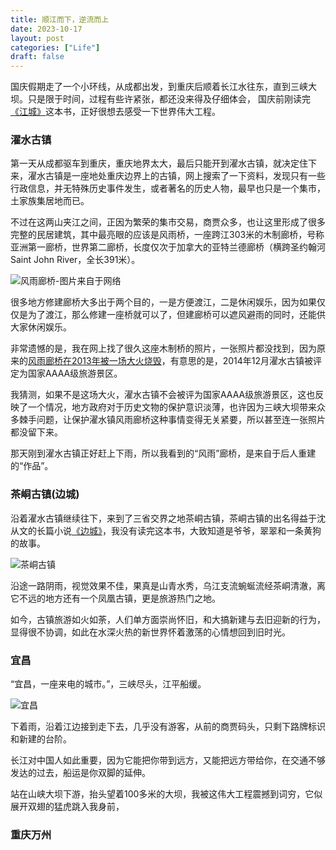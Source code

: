 ```yaml
---
title: 顺江而下，逆流而上
date: 2023-10-17
layout: post
categories: ["Life"]
draft: false
---
```


国庆假期走了一个小环线，从成都出发，到重庆后顺着长江水往东，直到三峡大坝。只是限于时间，过程有些许紧张，都还没来得及仔细体会，
国庆前刚读完[《江城》](https://book.douban.com/subject/7060185/)这本书，正好很想去感受一下世界伟大工程。

### 濯水古镇

第一天从成都驱车到重庆，重庆地界太大，最后只能开到濯水古镇，就决定住下来，濯水古镇是一座地处重庆边界上的古镇，网上搜索了一下资料，发现只有一些行政信息，并无特殊历史事件发生，或者著名的历史人物，最早也只是一个集市，土家族集居地而已。

不过在这两山夹江之间，正因为繁荣的集市交易，商贾众多，也让这里形成了很多完整的民居建筑，其中最亮眼的应该是风雨桥，一座跨江303米的木制廊桥，号称亚洲第一廊桥，世界第二廊桥，长度仅次于加拿大的亚特兰德廊桥（横跨圣约翰河Saint John River，全长391米）。

![风雨廊桥-图片来自于网络](/images/2023-10-18_Three_Gorges_Dam/bridge.jpeg)

很多地方修建廊桥大多出于两个目的，一是方便渡江，二是休闲娱乐，因为如果仅仅是为了渡江，那么修建一座桥就可以了，但建廊桥可以遮风避雨的同时，还能供大家休闲娱乐。

非常遗憾的是，我在网上找了很久这座木制桥的照片，一张照片都没找到，因为原来的[风雨廊桥在2013年被一场大火烧毁](http://politics.people.com.cn/n/2013/1128/c70731-23685039.html)，有意思的是，2014年12月濯水古镇被评定为国家AAAA级旅游景区。

我猜测，如果不是这场大火，濯水古镇不会被评为国家AAAA级旅游景区，这也反映了一个情况，地方政府对于历史文物的保护意识淡薄，也许因为三峡大坝带来众多棘手问题，让保护濯水镇风雨廊桥这种事情变得无关紧要，所以甚至连一张照片都没留下来。

那天刚到濯水古镇正好赶上下雨，所以我看到的“风雨”廊桥，是来自于后人重建的“作品”。

### 茶峒古镇(边城)

沿着濯水古镇继续往下，来到了三省交界之地茶峒古镇，茶峒古镇的出名得益于沈从文的长篇小说[《边城》](https://book.douban.com/subject/1057244/)，我没有读完这本书，大致知道是爷爷，翠翠和一条黄狗的故事。

![茶峒古镇](/images/2023-10-18_Three_Gorges_Dam/cha_tong.jpg)

沿途一路阴雨，视觉效果不佳，果真是山青水秀，乌江支流蜿蜒流经茶峒清澈，离它不远的地方还有一个凤凰古镇，更是旅游热门之地。

如今，古镇旅游如火如荼，人们单方面崇尚怀旧，和大搞新建与去旧迎新的行为，显得很不协调，如此在水深火热的新世界怀着激荡的心情想回到旧时光。

### 宜昌

“宜昌，一座来电的城市。”，三峡尽头，江平船缓。

![宜昌](/images/2023-10-18_Three_Gorges_Dam/yichang.jpg)

下着雨，沿着江边接到走下去，几乎没有游客，从前的商贾码头，只剩下路牌标识和新建的台阶。

长江对中国人如此重要，因为它能把你带到远方，又能把远方带给你，在交通不够发达的过去，船运是你双脚的延伸。

站在山峡大坝下游，抬头望着100多米的大坝，我被这伟大工程震撼到词穷，它似展开双翅的猛虎跳入我身前，

### 重庆万州


